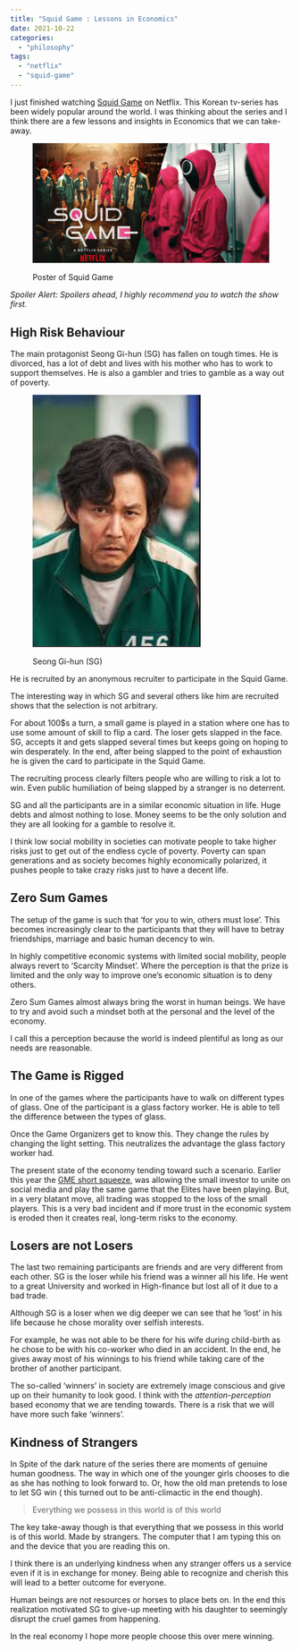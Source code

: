 ```yaml
---
title: "Squid Game : Lessons in Economics"
date: 2021-10-22
categories: 
  - "philosophy"
tags: 
  - "netflix"
  - "squid-game"
---
```


I just finished watching [Squid Game](https://www.netflix.com/title/81040344) on Netflix. This Korean tv-series has been widely popular around the world. I was thinking about the series and I think there are a few lessons and insights in Economics that we can take-away.

<figure>

![](images/m4WrXECfQ1fv6m2kwdxF0oTj5BYH4e7LNbNjUufjngQwG99Xy5Y3K3D-iSu0K1RgmMgHC2qLkyRqsPjZ35f10ZfurxljiAJmHt5KJjOSCsgFKKeMbDP1VlsqDl6vUMbYPPLaEUoE=s1600)

<figcaption>

Poster of Squid Game

</figcaption>

</figure>

_Spoiler Alert: Spoilers ahead, I highly recommend you to watch the show first._

## High Risk Behaviour

The main protagonist Seong Gi-hun (SG) has fallen on tough times. He is divorced, has a lot of debt and lives with his mother who has to work to support themselves. He is also a gambler and tries to gamble as a way out of poverty.

<figure>

![](images/zr8rjmTaNCCb9H70QeXOYppx8Hpaxiy-gvqOC1qMgdVWHddBmNz4-8onAOLYsr2LEyvxXVsaIWOoc9fqmghCsffnW9H6yj86lmbKioZ-9SMOZL0QHmYiFlgZeIe4k6KsN0h_9ZlP=s1600)

<figcaption>

Seong Gi-hun (SG)

</figcaption>

</figure>

He is recruited by an anonymous recruiter to participate in the Squid Game.

The interesting way in which SG and several others like him are recruited shows that the selection is not arbitrary. 

For about 100$s a turn, a small game is played in a station where one has to use some amount of skill to flip a card. The loser gets slapped in the face. SG, accepts it and gets slapped several times but keeps going on hoping to win desperately. In the end, after being slapped to the point of exhaustion he is given the card to participate in the Squid Game.

The recruiting process clearly filters people who are willing to risk a lot to win. Even public humiliation of being slapped by a stranger is no deterrent. 

SG and all the participants are in a similar economic situation in life. Huge debts and almost nothing to lose. Money seems to be the only solution and they are all looking for a gamble to resolve it.

I think low social mobility in societies can motivate people to take higher risks just to get out of the endless cycle of poverty. Poverty can span generations and as society becomes highly economically polarized, it pushes people to take crazy risks just to have a decent life. 

## Zero Sum Games

The setup of the game is such that ‘for you to win, others must lose’. This becomes increasingly clear to the participants that they will have to betray friendships, marriage and basic human decency to win. 

In highly competitive economic systems with limited social mobility, people always revert to ‘Scarcity Mindset’. Where the perception is that the prize is limited and the only way to improve one’s economic situation is to deny others.

Zero Sum Games almost always bring the worst in human beings. We have to try and avoid such a mindset both at the personal and the level of the economy.

I call this a perception because the world is indeed plentiful as long as our needs are reasonable.

## The Game is Rigged

In one of the games where the participants have to walk on different types of glass. One of the participant is a glass factory worker. He is able to tell the difference between the types of glass. 

Once the Game Organizers get to know this. They change the rules by changing the light setting. This neutralizes the advantage the glass factory worker had.

The present state of the economy tending toward such a scenario. Earlier this year the [GME short squeeze](https://happypathfire.com/gamestop/), was allowing the small investor to unite on social media and play the same game that the Elites have been playing. But, in a very blatant move, all trading was stopped to the loss of the small players. This is a very bad incident and if more trust in the economic system is eroded then it creates real, long-term risks to the economy.

## Losers are not Losers

The last two remaining participants are friends and are very different from each other. SG is the loser while his friend was a winner all his life. He went to a great University and worked in High-finance but lost all of it due to a bad trade. 

Although SG is a loser when we dig deeper we can see that he ‘lost’ in his life because he chose morality over selfish interests. 

For example, he was not able to be there for his wife during child-birth as he chose to be with his co-worker who died in an accident. In the end, he gives away most of his winnings to his friend while taking care of the brother of another participant.

The so-called ‘winners’ in society are extremely image conscious and give up on their humanity to look good. I think with the _attention-perception_ based economy that we are tending towards. There is a risk that we will have more such fake ‘winners’.

## Kindness of Strangers

In Spite of the dark nature of the series there are moments of genuine human goodness. The way in which one of the younger girls chooses to die as she has nothing to look forward to. Or, how the old man pretends to lose to let SG win ( this turned out to be anti-climactic in the end though). 

> Everything we possess in this world is of this world

The key take-away though is that everything that we possess in this world is of this world. Made by strangers. The computer that I am typing this on and the device that you are reading this on.

I think there is an underlying kindness when any stranger offers us a service even if it is in exchange for money. Being able to recognize and cherish this will lead to a better outcome for everyone.

Human beings are not resources or horses to place bets on. In the end this realization motivated SG to give-up meeting with his daughter to seemingly disrupt the cruel games from happening.

In the real economy I hope more people choose this over mere winning.

